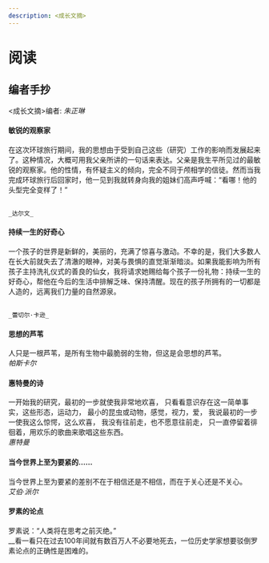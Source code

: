 ```yaml
---
description: <成长文摘>
---
```


# 阅读

## 编者手抄 

&lt;成长文摘&gt;编者: _朱正琳_ 

#### 敏锐的观察家

在这次环球旅行期间，我的思想由于受到自己这些（研究）工作的影响而发展起来了。这种情况，大概可用我父亲所讲的一句话来表达。父亲是我生平所见过的最敏锐的观察家。他的性情，有怀疑主义的倾向，完全不同于颅相学的信徒。然而当我完成环球旅行后回家时，他一见到我就转身向我的姐妹们高声呼喊：“看哪！他的头型完全变样了！”    
                                                                                                                         
                                                                                                                _达尔文_

#### 持续一生的好奇心

一个孩子的世界是新鲜的，美丽的，充满了惊喜与激动。不幸的是，我们大多数人在长大前就失去了清澈的眼神，对美与畏惧的直觉渐渐暗淡。如果我能影响为所有孩子主持洗礼仪式的善良的仙女，我将请求她赐给每个孩子一份礼物：持续一生的好奇心，帮他在今后的生活中排解乏味、保持清醒。现在的孩子所拥有的一切都是人造的，远离我们力量的自然源泉。  
                                                                                                                   
                                                                                                           _蕾切尔·卡逊_

#### 思想的芦苇 

人只是一根芦苇，是所有生物中最脆弱的生物，但这是会思想的芦苇。  
                                                                                                          _帕斯卡尔_

#### 惠特曼的诗

一开始我的研究，最初的一步就使我非常地欢喜， 只看看意识存在这一简单事实，这些形态，运动力， 最小的昆虫或动物，感觉，视力，爱， 我说最初的一步一使我这么惊愕，这么欢喜， 我没有往前走，也不愿意往前走， 只一直停留着徘徊着，用欢乐的歌曲来歌唱这些东西。  
                                                                                                           _惠特曼_

#### **当今世界上至为要紧的……**

当今世界上至为要紧的差别不在于相信还是不相信，而在于关心还是不关心。  
                                                                                                            _艾伯·派尔_

#### 罗素的论点

罗素说：“人类将在思考之前灭绝。”   
__看一看只在过去100年间就有数百万人不必要地死去，一位历史学家想要驳倒罗素论点的正确性是困难的。



